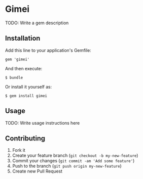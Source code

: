# Gimei

TODO: Write a gem description

## Installation

Add this line to your application's Gemfile:

    gem 'gimei'

And then execute:

    $ bundle

Or install it yourself as:

    $ gem install gimei

## Usage

TODO: Write usage instructions here

## Contributing

1. Fork it
2. Create your feature branch (`git checkout -b my-new-feature`)
3. Commit your changes (`git commit -am 'Add some feature'`)
4. Push to the branch (`git push origin my-new-feature`)
5. Create new Pull Request
